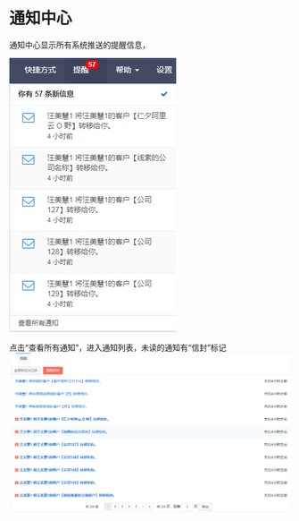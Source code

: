 # 通知中心

通知中心显示所有系统推送的提醒信息，

![](/assets/import123.png)

点击“查看所有通知”，进入通知列表，未读的通知有“信封”标记![](/assets/import121.png)


